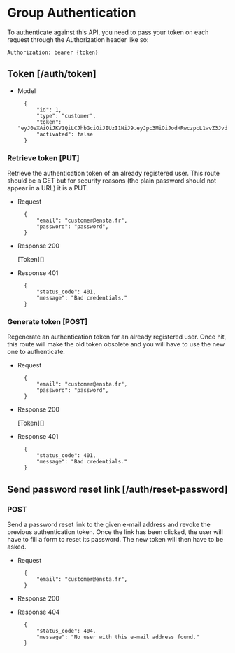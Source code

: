 # Group Authentication

To authenticate against this API, you need to pass your token on each request through the Authorization header like so:

```http
Authorization: bearer {token}
```

## Token [/auth/token]

+ Model

        {
            "id": 1,
            "type": "customer",
            "token": "eyJ0eXAiOiJKV1QiLCJhbGciOiJIUzI1NiJ9.eyJpc3MiOiJodHRwczpcL1wvZ3JvdXBlYXQuZGV2XC9hcGlcL2F1dGhcL3Rva2VuIiwic3ViIjoxLCJpYXQiOjE0MjA0OTU0ODYsImV4cCI6MjA1MTIxNTQ4Nn0.1vZ4fyrLfyNP5LLjRI64x8ne8C7TAtGf6DO_i6qS7Do",
            "activated": false
        }

### Retrieve token [PUT]

Retrieve the authentication token of an already registered user. This route should be a GET but for security reasons (the plain password should not appear in a URL) it is a PUT.

+ Request

        {
            "email": "customer@ensta.fr",
            "password": "password",
        }

+ Response 200

    [Token][]

+ Response 401

        {
            "status_code": 401,
            "message": "Bad credentials."
        }
        
### Generate token [POST]

Regenerate an authentication token for an already registered user. Once hit, this route will make the old token obsolete and you will have to use the new one to authenticate.

+ Request

        {
            "email": "customer@ensta.fr",
            "password": "password",
        }
        
+ Response 200

    [Token][]
   
+ Response 401

        {
            "status_code": 401,
            "message": "Bad credentials."
        }
        
## Send password reset link [/auth/reset-password]

### POST

Send a password reset link to the given e-mail address and revoke the previous authentication token. Once the link has been clicked, the user will have to fill a form to reset its password. The new token will then have to be asked.

+ Request

        {
            "email": "customer@ensta.fr",
        }

+ Response 200

+ Response 404 

        {
            "status_code": 404,
            "message": "No user with this e-mail address found."
        }
